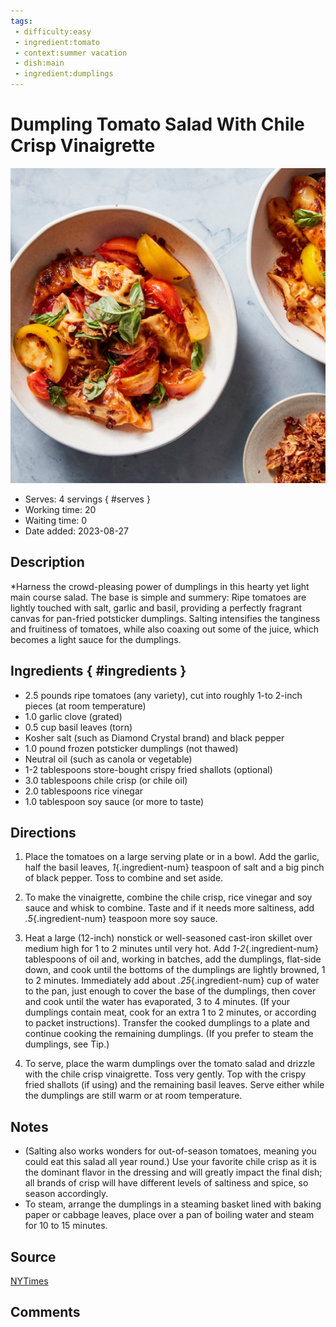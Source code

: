 ```yaml
---
tags:
 - difficulty:easy
 - ingredient:tomato
 - context:summer vacation
 - dish:main
 - ingredient:dumplings
---
```


# Dumpling Tomato Salad With Chile Crisp Vinaigrette

![Recipe picture](../images/dumpling_tomato_salad-0.jpg)

- Serves: 4 servings
{ #serves }
- Working time: 20
- Waiting time: 0
- Date added: 2023-08-27

## Description

*Harness the crowd-pleasing power of dumplings in this hearty yet light main course salad. The base is simple and summery: Ripe tomatoes are lightly touched with salt, garlic and basil, providing a perfectly fragrant canvas for pan-fried potsticker dumplings. Salting intensifies the tanginess and fruitiness of tomatoes, while also coaxing out some of the juice, which becomes a light sauce for the dumplings.

## Ingredients { #ingredients }

- 2.5 pounds ripe tomatoes (any variety), cut into roughly 1-to 2-inch pieces (at room temperature)
- 1.0 garlic clove (grated)
- 0.5 cup basil leaves (torn)
- Kosher salt (such as Diamond Crystal brand) and black pepper 
- 1.0 pound frozen potsticker dumplings (not thawed)
- Neutral oil (such as canola or vegetable)
- 1-2 tablespoons store-bought crispy fried shallots (optional)
- 3.0 tablespoons chile crisp (or chile oil)
- 2.0 tablespoons rice vinegar 
- 1.0 tablespoon soy sauce (or more to taste)

## Directions

1. Place the tomatoes on a large serving plate or in a bowl. Add the garlic, half the basil leaves, *1*{.ingredient-num} teaspoon of salt and a big pinch of black pepper. Toss to combine and set aside.

2. To make the vinaigrette, combine the chile crisp, rice vinegar and soy sauce and whisk to combine. Taste and if it needs more saltiness, add *.5*{.ingredient-num} teaspoon more soy sauce.

3. Heat a large (12-inch) nonstick or well-seasoned cast-iron skillet over medium high for 1 to 2 minutes until very hot. Add *1-2*{.ingredient-num} tablespoons of oil and, working in batches, add the dumplings, flat-side down, and cook until the bottoms of the dumplings are lightly browned, 1 to 2 minutes. Immediately add about *.25*{.ingredient-num} cup of water to the pan, just enough to cover the base of the dumplings, then cover and cook until the water has evaporated, 3 to 4 minutes. (If your dumplings contain meat, cook for an extra 1 to 2 minutes, or according to packet instructions). Transfer the cooked dumplings to a plate and continue cooking the remaining dumplings. (If you prefer to steam the dumplings, see Tip.)

4. To serve, place the warm dumplings over the tomato salad and drizzle with the chile crisp vinaigrette. Toss very gently. Top with the crispy fried shallots (if using) and the remaining basil leaves. Serve either while the dumplings are still warm or at room temperature.

## Notes

- (Salting also works wonders for out-of-season tomatoes, meaning you could eat this salad all year round.) Use your favorite chile crisp as it is the dominant flavor in the dressing and will greatly impact the final dish; all brands of crisp will have different levels of saltiness and spice, so season accordingly.
- To steam, arrange the dumplings in a steaming basket lined with baking paper or cabbage leaves, place over a pan of boiling water and steam for 10 to 15 minutes.

## Source

[NYTimes](https://cooking.nytimes.com/recipes/1024075-dumpling-tomato-salad-with-chile-crisp-vinaigrette)

## Comments
